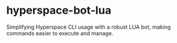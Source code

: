 # hyperspace-bot-lua
Simplifying Hyperspace CLI usage with a robust LUA bot, making commands easier to execute and manage.
